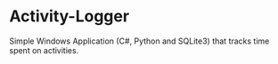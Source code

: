 # Activity-Logger
Simple Windows Application (C#, Python and SQLite3) that tracks time spent on activities.
